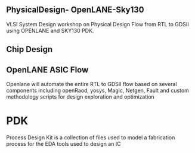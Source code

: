 ## PhysicalDesign- OpenLANE-Sky130
VLSI System Design workshop on Physical Design Flow from RTL to GDSII using OPENLANE and SKY130 PDK.
## Chip Design



## OpenLANE ASIC Flow
Openlane will automate the entire RTL to GDSII flow based on several components including openRaod, yosys, Magic, Netgen, Fault and custom methodology scripts for design exploration and optimization

# PDK
Process Design Kit is a collection of files used to model a fabrication process for the EDA tools used to design an IC

